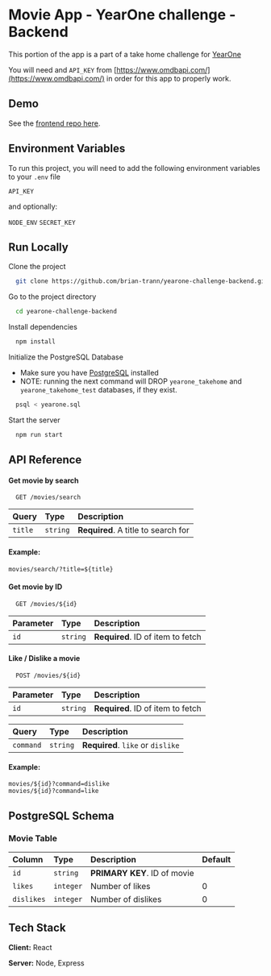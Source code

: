 
# Movie App - YearOne challenge - Backend

This portion of the app is a part of a take home challenge for [YearOne](https://www.joinyearone.io/)

You will need and `API_KEY` from [https://www.omdbapi.com/](https://www.omdbapi.com/) in order for this app to properly work.
## Demo

See the [frontend repo here](https://github.com/brian-trann/yearone-challenge-frontend). 
## Environment Variables

To run this project, you will need to add the following environment variables to your `.env` file

`API_KEY`

and optionally: 

`NODE_ENV`
`SECRET_KEY`


## Run Locally

Clone the project

```bash
  git clone https://github.com/brian-trann/yearone-challenge-backend.git
```

Go to the project directory

```bash
  cd yearone-challenge-backend
```

Install dependencies

```bash
  npm install
```

Initialize the PostgreSQL Database
* Make sure you have [PostgreSQL](https://www.postgresql.org/) installed
* NOTE: running the next command will DROP `yearone_takehome` and `yearone_takehome_test` databases, if they exist.

```bash
  psql < yearone.sql
```

Start the server

```bash
  npm run start
```


## API Reference

#### Get movie by search

```http
  GET /movies/search
```

| Query | Type     | Description                |
| :-------- | :------- | :------------------------- |
| `title`   | `string` | **Required**. A title to search for|

#### Example:
```
movies/search/?title=${title}
```

#### Get movie by ID

```http
  GET /movies/${id}
```

| Parameter | Type     | Description                       |
| :-------- | :------- | :-------------------------------- |
| `id`      | `string` | **Required**. ID of item to fetch |



#### Like / Dislike a movie
  
```http
  POST /movies/${id}
```

| Parameter | Type     | Description                       |
| :-------- | :------- | :-------------------------------- |
| `id`      | `string` | **Required**. ID of item to fetch |

| Query | Type     | Description                       |
| :-------- | :------- | :-------------------------------- |
| `command`      | `string` | **Required**. `like` or `dislike`|

#### Example:
```
movies/${id}?command=dislike
movies/${id}?command=like
```

## PostgreSQL Schema

### Movie Table
| Column | Type     | Description                          | Default |
| :-------- | :------- | :-------------------------------- | :------ |
|`id`       | `string` | **PRIMARY KEY**. ID of movie |         |
| `likes`   | `integer`| Number of likes                   |   0     |
| `dislikes`| `integer`| Number of dislikes                |   0     |


## Tech Stack

**Client:** React

**Server:** Node, Express

  